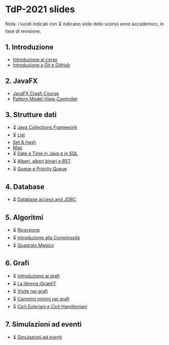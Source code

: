 # TdP-2021 slides

Nota: i lucidi indicati con ⏳ indicano slide dello scorso anno accademico, in fase di revisione.

## 1. Introduzione

* [Introduzione al corso](01-01-introduzione_2021.pdf)
* [Introduzione a Git e GitHub](01-02-Git-quickintro.pdf)

## 2. JavaFX

* [JavaFX Crash Course](02-01-javafx-crashcourse.pdf)
* [Pattern Model-View-Controller](02-02-javafx-mvc-pattern.pdf)

## 3. Strutture dati

* ⏳ [Java Collections Framework](03-01-JavaCollectionFramework.pdf)
* ⏳ [List](03-02-Lists.pdf)
* [Set & Hash](03-03-Sets&Hash.pdf)
* [Map](03-04-Map.pdf)
* ⏳ [Date e Time in Java e in SQL](03-05-JavaDatesTimes.pdf)
* ⏳ [Alberi, alberi binari e BST](03-06-Trees-BTrees.pdf)
* ⏳ [Queue e Priority Queue](03-07-Queue.pdf)

## 4. Database

* ⏳ [Database access and JDBC](04-01-jdbc-dao.pdf)

## 5. Algoritmi

* ⏳ [Ricorsione](05-01-recursion.pdf)
* ⏳ [Introduzione alla Complessità](05-02-complexity.pdf)
* ⏳ [Quadrato Magico](05-03-magic_square.pdf)

## 6. Grafi

* ⏳ [Introduzione ai grafi](06-01-intro-graphs.pdf)
* ⏳ [La libreria jGraphT](06-02-jGraphT-library.pdf)
* ⏳ [Visite nei grafi](06-03-graphs-visits.pdf)
* ⏳ [Cammini minimi nei grafi](06-04-graphs-shortestpaths.pdf)
* ⏳ [Cicli Euleriani e Cicli Hamiltoniani](06-05-graph-cycles.pdf)

## 7. Simulazioni ad eventi

* ⏳ [Simulazioni ad eventi](07-01-simulation.pdf)
